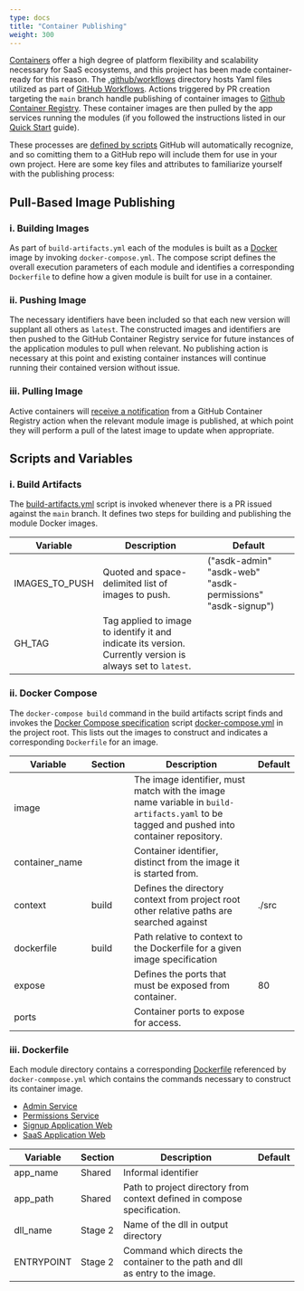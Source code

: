 ```yaml
---
type: docs
title: "Container Publishing"
weight: 300
---
```


[Containers](https://azure.microsoft.com/en-us/product-categories/containers/) offer a high degree of platform flexibility and scalability necessary for SaaS ecosystems, and this project has been made container-ready for this reason. The [.github/workflows](https://github.com/Azure/azure-saas/tree/main/.github/workflows) directory hosts Yaml files utilized as part of [GitHub Workflows](https://docs.github.com/en/actions/using-workflows/about-workflows). Actions triggered by PR creation targeting the `main` branch handle publishing of container images to [Github Container Registry](https://docs.github.com/en/packages/working-with-a-github-packages-registry/working-with-the-container-registry). These container images are then pulled by the app services running the modules (if you followed the instructions listed in our [Quick Start](https://azure.github.io/azure-saas/quick-start/) guide).

These processes are [defined by scripts](https://docs.github.com/en/actions/using-workflows/triggering-a-workflow) GitHub will automatically recognize, and so comitting them to a GitHub repo will include them for use in your own project. Here are some key files and attributes to familiarize yourself with the publishing process:

## Pull-Based Image Publishing


### i. Building Images

As part of `build-artifacts.yml` each of the modules is built as a [Docker](https://docs.docker.com/get-started/overview/) image by invoking `docker-compose.yml`. The compose script defines the overall execution parameters of each module and identifies a corresponding `Dockerfile` to define how a given module is built for use in a container.

### ii. Pushing Image

 The necessary identifiers have been included so that each new version will supplant all others as `latest`. The constructed images and identifiers are then pushed to the GitHub Container Registry service for future instances of the application modules to pull when relevant. No publishing action is necessary at this point and existing container instances will continue running their contained version without issue.

### iii. Pulling Image

Active containers will [receive a notification](https://docs.microsoft.com/en-us/azure/container-registry/container-registry-tasks-base-images) from a GitHub Container Registry action when the relevant module image is published, at which point they will perform a pull of the latest image to update when appropriate.

## Scripts and Variables

### i. Build Artifacts
The [build-artifacts.yml](https://github.com/Azure/azure-saas/blob/main/.github/workflows/build-artifacts.yml) script is invoked whenever there is a PR issued against the `main` branch. It defines two steps for building and publishing the module Docker images.

| Variable       | Description                                                                                                | Default                                                    |
| -------------- | ---------------------------------------------------------------------------------------------------------- | ---------------------------------------------------------- |
| IMAGES_TO_PUSH | Quoted and space-delimited list of images to push.                                                         | ("asdk-admin" "asdk-web" "asdk-permissions" "asdk-signup") |
| GH_TAG         | Tag applied to image to identify it and indicate its version. Currently version is always set to `latest`. |                                                            |

### ii. Docker Compose
The `docker-compose build` command in the build artifacts script finds and invokes the [Docker Compose specification](https://docs.docker.com/compose/compose-file/) script [docker-compose.yml](https://github.com/Azure/azure-saas/blob/main/docker-compose.yml) in the project root. This lists out the images to construct and indicates a corresponding `Dockerfile` for an image.

| Variable        | Section | Description                                                                                                                                | Default |
| --------------- | ------- | ------------------------------------------------------------------------------------------------------------------------------------------ | ------- |
| image           |         | The image identifier, must match with the image name variable in `build-artifacts.yaml` to be tagged and pushed into container repository. |         |
| container_name  |         | Container identifier, distinct from the image it is started from.                                                                          |         |
| context         | build   | Defines the directory context from project root other relative paths are searched against                                                  | ./src   |
| dockerfile      | build   | Path relative to context to the Dockerfile for a given image specification                                                                 |         |
| expose          |         | Defines the ports that must be exposed from container.                                                                                     | 80      |
| ports           |         | Container ports to expose for access.                                                                                                      |         |

### iii. Dockerfile
Each module directory contains a corresponding [Dockerfile](https://docs.docker.com/engine/reference/builder/) referenced by `docker-commpose.yml` which contains the commands necessary to construct its container image.
- [Admin Service](https://github.com/Azure/azure-saas/blob/main/src/Saas.Admin/Saas.Admin.Service/Dockerfile)
- [Permissions Service](https://github.com/Azure/azure-saas/blob/main/src/Saas.Identity/Saas.Permissions/Saas.Permissions.Service/Dockerfile)
- [Signup Application Web](https://github.com/Azure/azure-saas/blob/main/src/Saas.SignupAdministration/Saas.SignupAdministration.Web/Dockerfile)
- [SaaS Application Web](https://github.com/Azure/azure-saas/blob/main/src/Saas.Application/Saas.Application.Web/Dockerfile)

| Variable    | Section | Description                                                                    | Default |
| ----------- | ------- | ------------------------------------------------------------------------------ | ------- |
| app_name    | Shared  | Informal identifier                                                            |         |
| app_path    | Shared  | Path to project directory from context defined in compose specification.       |         |
| dll_name    | Stage 2 | Name of the dll in output directory                                            |         |
| ENTRYPOINT  | Stage 2 | Command which directs the container to the path and dll as entry to the image. |         |